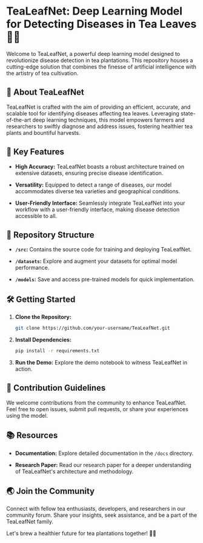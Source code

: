 # TeaLeafNet: Deep Learning Model for Detecting Diseases in Tea Leaves 🍵🌿

Welcome to TeaLeafNet, a powerful deep learning model designed to revolutionize disease detection in tea plantations. This repository houses a cutting-edge solution that combines the finesse of artificial intelligence with the artistry of tea cultivation.

## 🌱 About TeaLeafNet

TeaLeafNet is crafted with the aim of providing an efficient, accurate, and scalable tool for identifying diseases affecting tea leaves. Leveraging state-of-the-art deep learning techniques, this model empowers farmers and researchers to swiftly diagnose and address issues, fostering healthier tea plants and bountiful harvests.

## 🚀 Key Features

- **High Accuracy:** TeaLeafNet boasts a robust architecture trained on extensive datasets, ensuring precise disease identification.
  
- **Versatility:** Equipped to detect a range of diseases, our model accommodates diverse tea varieties and geographical conditions.

- **User-Friendly Interface:** Seamlessly integrate TeaLeafNet into your workflow with a user-friendly interface, making disease detection accessible to all.

## 📁 Repository Structure

- **`/src`:** Contains the source code for training and deploying TeaLeafNet.
  
- **`/datasets`:** Explore and augment your datasets for optimal model performance.
  
- **`/models`:** Save and access pre-trained models for quick implementation.

## 🛠️ Getting Started

1. **Clone the Repository:**
   ```bash
   git clone https://github.com/your-username/TeaLeafNet.git
   ```

2. **Install Dependencies:**
   ```bash
   pip install -r requirements.txt
   ```

3. **Run the Demo:**
   Explore the demo notebook to witness TeaLeafNet in action.

## 🤝 Contribution Guidelines

We welcome contributions from the community to enhance TeaLeafNet. Feel free to open issues, submit pull requests, or share your experiences using the model.

## 📚 Resources

- **Documentation:** Explore detailed documentation in the `/docs` directory.
  
- **Research Paper:** Read our research paper for a deeper understanding of TeaLeafNet's architecture and methodology.

## 🌏 Join the Community

Connect with fellow tea enthusiasts, developers, and researchers in our community forum. Share your insights, seek assistance, and be a part of the TeaLeafNet family.

Let's brew a healthier future for tea plantations together! 🍃✨
